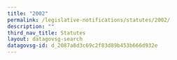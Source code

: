```yaml
---
title: "2002"
permalink: /legislative-notifications/statutes/2002/
description: ""
third_nav_title: Statutes
layout: datagovsg-search
datagovsg-id: d_2087a8d3c69c2f83d89b453b666d932e
---
```

